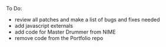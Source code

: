To Do:
- review all patches and make a list of bugs and fixes needed
- add javascript externals
- add code for Master Drummer from NIME
- remove code from the Portfolio repo
